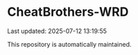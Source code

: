 # CheatBrothers-WRD

Last updated: 2025-07-12 13:19:55

This repository is automatically maintained.
